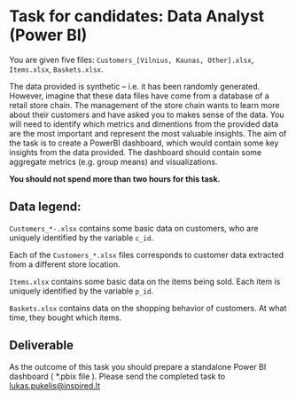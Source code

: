 # Task for candidates: Data Analyst (Power BI) 

You are given five files: `Customers_[Vilnius, Kaunas, Other].xlsx`, `Items.xlsx`, `Baskets.xlsx`. 

The data provided is synthetic – i.e. it has been randomly generated. However, imagine that these data files have come from a database of a retail store chain. 
The management of the store chain wants to learn more about their customers and have asked you to makes sense of the data. 
You will need to identify which metrics and dimentions from the provided data are the most important and represent the most valuable insights.
The aim of the task is to create a PowerBI dashboard, which would contain some key insights from the data provided. 
The dashboard should contain some aggregate metrics (e.g. group means) and visualizations. 

**You should not spend more than two hours for this task.** 

## Data legend: 
`Customers_*-.xlsx` contains some basic data on customers, who are uniquely identified by the variable `c_id`. 

Each of the `Customers_*.xlsx` files corresponds to customer data extracted from a different store location. 

`Items.xlsx` contains some basic data on the items being sold. Each item is uniquely identified by the variable `p_id`. 

`Baskets.xlsx` contains data on the shopping behavior of customers. At what time, they bought which items. 

## Deliverable 

As the outcome of this task you should prepare a standalone Power BI dashboard ( *.pbix file ). 
Please send the completed task to lukas.pukelis@inspired.lt
